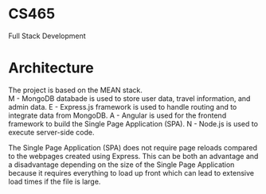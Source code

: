 # CS465
Full Stack Development
# Architecture
The project is based on the MEAN stack.
<br/>M - MongoDB databade is used to store user data, travel information, and admin data.
E - Express.js framework is used to handle routing and to integrate data from MongoDB.
A - Angular is used for the frontend framework to build the Single Page Application (SPA).
N - Node.js is used to execute server-side code.

The Single Page Application (SPA) does not require page reloads compared to the webpages created using Express.
This can be both an advantage and a disadvantage depending on the size of the Single Page Application because it requires everything to load up front which can lead to extensive load times if the file is large.
